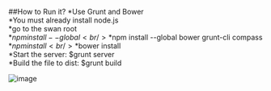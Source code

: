 
##How to Run it?
*Use Grunt and Bower<br/>
*You must already install node.js<br/>
*go to the swan root<br/>
*$npm install --global<br/>
*$npm install --global  bower grunt-cli compass<br/>
*$npm install<br/>
*$bower install<br/>
*Start the server: $grunt server<br/>
*Build the file to dist: $grunt build<br/>


 ![image](https://github.com/shmilyCai/angular-swan/blog/master/swan.jpg)
